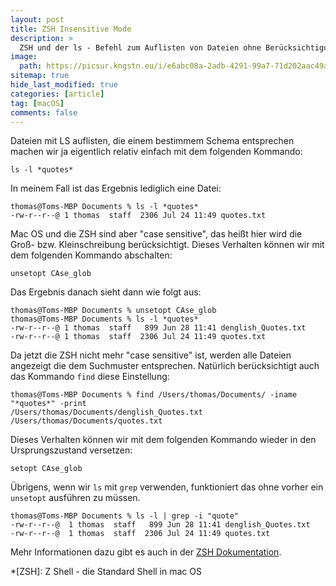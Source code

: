 ```yaml
---
layout: post
title: ZSH Insensitive Mode
description: >
  ZSH und der ls - Befehl zum Auflisten von Dateien ohne Berücksichtigung der Groß- und Kleinschreibung
image: 
  path: https://picsur.kngstn.eu/i/e6abc08a-2adb-4291-99a7-71d202aac49a.jpg
sitemap: true
hide_last_modified: true
categories: [article]
tag: [macOS]
comments: false
---
```


Dateien mit LS auflisten, die einem bestimmem Schema entsprechen machen wir ja eigentlich relativ einfach mit dem folgenden Kommando:

~~~console
ls -l *quotes*
~~~~

In meinem Fall ist das Ergebnis lediglich eine Datei:

~~~console
thomas@Toms-MBP Documents % ls -l *quotes*                            
-rw-r--r--@ 1 thomas  staff  2306 Jul 24 11:49 quotes.txt
~~~~

Mac OS und die ZSH sind aber "case sensitive", das heißt hier wird die Groß- bzw. Kleinschreibung berücksichtigt. Dieses Verhalten können wir mit dem folgenden Kommando abschalten:

~~~console
unsetopt CAse_glob
~~~~

Das Ergebnis danach sieht dann wie folgt aus:

~~~console
thomas@Toms-MBP Documents % unsetopt CAse_glob
thomas@Toms-MBP Documents % ls -l *quotes*    
-rw-r--r--@ 1 thomas  staff   899 Jun 28 11:41 denglish_Quotes.txt
-rw-r--r--@ 1 thomas  staff  2306 Jul 24 11:49 quotes.txt
~~~~

Da jetzt die ZSH nicht mehr "case sensitive" ist, werden alle Dateien angezeigt die dem Suchmuster entsprechen. Natürlich berücksichtigt auch das Kommando `find` diese Einstellung:

~~~console
thomas@Toms-MBP Documents % find /Users/thomas/Documents/ -iname "*quotes*" -print
/Users/thomas/Documents/denglish_Quotes.txt
/Users/thomas/Documents/quotes.txt
~~~~

Dieses Verhalten können wir mit dem folgenden Kommando wieder in den Ursprungszustand versetzen:

~~~console
setopt CAse_glob
~~~~

Übrigens, wenn wir `ls` mit `grep` verwenden, funktioniert das ohne vorher ein `unsetopt` ausführen zu müssen.

~~~console
thomas@Toms-MBP Documents % ls -l | grep -i "quote"
-rw-r--r--@  1 thomas  staff   899 Jun 28 11:41 denglish_Quotes.txt
-rw-r--r--@  1 thomas  staff  2306 Jul 24 11:49 quotes.txt
~~~~

Mehr Informationen dazu gibt es auch in der [ZSH Dokumentation](https://zsh.sourceforge.io/Doc/Release/Options).

*[ZSH]: Z Shell - die Standard Shell in mac OS
